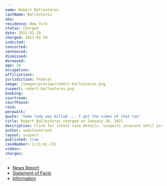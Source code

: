 ```yaml
---
name: Robert Ballesteros
lastName: Ballesteros
aka:
residence: New York
status: Charged
date: 2021-01-20
charged: 2021-01-20
indicted:
convicted: 
sentenced: 
dismissed: 
deceased:
age: 28
occupation:
affiliations:
jurisdiction: Federal
image: /images/preview/robert-ballesteros.png
suspect: robert-ballesteros.png
booking:
courtroom:
courthouse:
raid:
perpwalk:
quote: 'Some lady was killed ... I got the video of that too'
title: Robert Ballesteros charged on January 20, 2021
description: Click for latest case details. Suspects innocent until proven guilty.
author: seditiontrack
layout: suspect
published: true
caseNumber: 1:21-mj-132
videos:
charges:
---
```

- [News Report](https://www.lohud.com/story/news/crime/2021/03/17/mahopac-man-charged-capitol-riot/4730583001/)
- [Statement of Facts](https://www.justice.gov/usao-dc/case-multi-defendant/file/1378371/download)
- [Information](https://extremism.gwu.edu/sites/g/files/zaxdzs2191/f/Robert%20Ballesteros%20Information.pdf)
